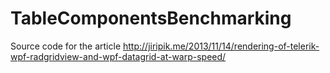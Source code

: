TableComponentsBenchmarking
===========================

Source code for the article http://jiripik.me/2013/11/14/rendering-of-telerik-wpf-radgridview-and-wpf-datagrid-at-warp-speed/

